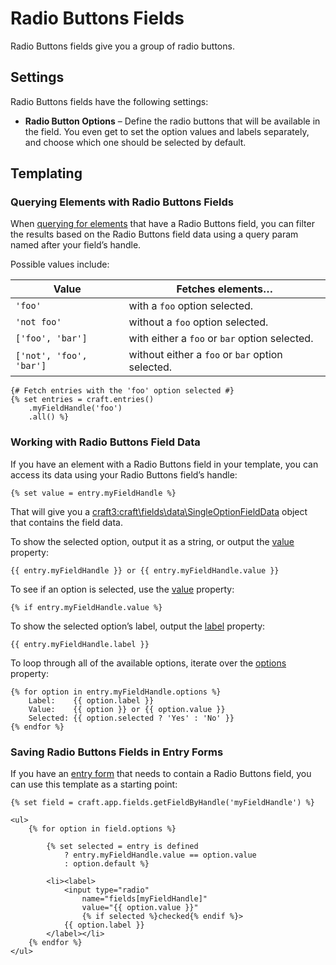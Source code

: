 # Radio Buttons Fields

Radio Buttons fields give you a group of radio buttons.

## Settings

Radio Buttons fields have the following settings:

* **Radio Button Options** – Define the radio buttons that will be available in the field. You even get to set the option values and labels separately, and choose which one should be selected by default.

## Templating

### Querying Elements with Radio Buttons Fields

When [querying for elements](dev/element-queries/README.md) that have a Radio Buttons field, you can filter the results based on the Radio Buttons field data using a query param named after your field’s handle.

Possible values include:

| Value | Fetches elements…
| - | -
| `'foo'` | with a `foo` option selected.
| `'not foo'` | without a `foo` option selected.
| `['foo', 'bar']` | with either a `foo` or `bar` option selected.
| `['not', 'foo', 'bar']` | without either a `foo` or `bar` option selected.

```twig
{# Fetch entries with the 'foo' option selected #}
{% set entries = craft.entries()
    .myFieldHandle('foo')
    .all() %}
```

### Working with Radio Buttons Field Data

If you have an element with a Radio Buttons field in your template, you can access its data using your Radio Buttons field’s handle:

```twig
{% set value = entry.myFieldHandle %}
```

That will give you a <craft3:craft\fields\data\SingleOptionFieldData> object that contains the field data.

To show the selected option, output it as a string, or output the [value](craft3:craft\fields\data\SingleOptionFieldData::$value) property:

```twig
{{ entry.myFieldHandle }} or {{ entry.myFieldHandle.value }}
```

To see if an option is selected, use the [value](craft3:craft\fields\data\SingleOptionFieldData::$value) property:

```twig
{% if entry.myFieldHandle.value %}
```

To show the selected option’s label, output the [label](craft3:craft\fields\data\SingleOptionFieldData::$label) property:

```twig
{{ entry.myFieldHandle.label }}
```

To loop through all of the available options, iterate over the [options](craft3:craft\fields\data\SingleOptionFieldData::getOptions()) property:

```twig
{% for option in entry.myFieldHandle.options %}
    Label:    {{ option.label }}
    Value:    {{ option }} or {{ option.value }}
    Selected: {{ option.selected ? 'Yes' : 'No' }}
{% endfor %}
```

### Saving Radio Buttons Fields in Entry Forms

If you have an [entry form](dev/examples/entry-form.md) that needs to contain a Radio Buttons field, you can use this template as a starting point:

```twig
{% set field = craft.app.fields.getFieldByHandle('myFieldHandle') %}

<ul>
    {% for option in field.options %}

        {% set selected = entry is defined
            ? entry.myFieldHandle.value == option.value
            : option.default %}

        <li><label>
            <input type="radio"
                name="fields[myFieldHandle]"
                value="{{ option.value }}"
                {% if selected %}checked{% endif %}>
            {{ option.label }}
        </label></li>
    {% endfor %}
</ul>
```
